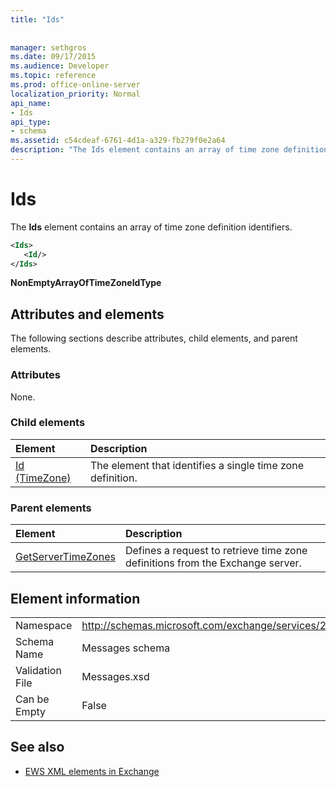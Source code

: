 ```yaml
---
title: "Ids"
 
 
manager: sethgros
ms.date: 09/17/2015
ms.audience: Developer
ms.topic: reference
ms.prod: office-online-server
localization_priority: Normal
api_name:
- Ids
api_type:
- schema
ms.assetid: c54cdeaf-6761-4d1a-a329-fb279f0e2a64
description: "The Ids element contains an array of time zone definition identifiers."
---
```


# Ids

The **Ids** element contains an array of time zone definition identifiers. 
  
```XML
<Ids>
   <Id/>
</Ids>
```

 **NonEmptyArrayOfTimeZoneIdType**
## Attributes and elements

The following sections describe attributes, child elements, and parent elements.
  
### Attributes

None.
  
### Child elements

|**Element**|**Description**|
|:-----|:-----|
|[Id (TimeZone)](id-timezone.md) <br/> |The element that identifies a single time zone definition.  <br/> |
   
### Parent elements

|**Element**|**Description**|
|:-----|:-----|
|[GetServerTimeZones](getservertimezones.md) <br/> |Defines a request to retrieve time zone definitions from the Exchange server.  <br/> |
   
## Element information

|||
|:-----|:-----|
|Namespace  <br/> |http://schemas.microsoft.com/exchange/services/2006/messages  <br/> |
|Schema Name  <br/> |Messages schema  <br/> |
|Validation File  <br/> |Messages.xsd  <br/> |
|Can be Empty  <br/> |False  <br/> |
   
## See also



- [EWS XML elements in Exchange](ews-xml-elements-in-exchange.md)

